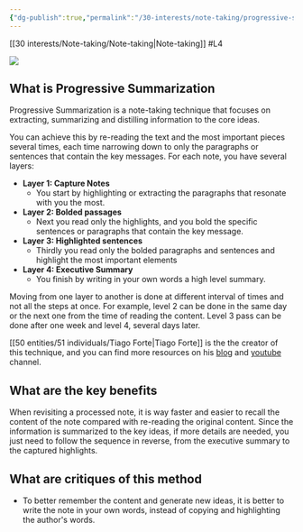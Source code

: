 ```yaml
---
{"dg-publish":true,"permalink":"/30-interests/note-taking/progressive-summarization/progressive-summarization/","dgHomeLink":true,"dgPassFrontmatter":false}
---
```



[[30 interests/Note-taking/Note-taking|Note-taking]] #L4

![](https://i.imgur.com/zJiHGLJ.png)

## What is Progressive Summarization 
Progressive Summarization is a note-taking technique that focuses on extracting, summarizing and distilling information to the core ideas.

You can achieve this by re-reading the text and the most important pieces several times, each time narrowing down to only the paragraphs or sentences that contain the key messages. For each note, you have several layers:

- **Layer 1: Capture Notes**
	- You start by highlighting or extracting the paragraphs that resonate with you the most.
- **Layer 2: Bolded passages**
	- Next you read only the highlights, and you bold the specific sentences or paragraphs that contain the key message.
- **Layer 3: Highlighted sentences**
	- Thirdly you read only the bolded paragraphs and sentences and highlight the most important elements
- **Layer 4: Executive Summary**
	- You finish by writing in your own words a high level summary.

Moving from one layer to another is done at different interval of times and not all the steps at once. For example, level 2 can be done in the same day or the next one from the time of reading the content. Level 3 pass can be done after one week and level 4, several days later.

[[50 entities/51 individuals/Tiago Forte|Tiago Forte]] is the the creator of this technique, and you can find more resources on his [blog](https://fortelabs.co/) and [youtube](https://www.youtube.com/c/TiagoForteLabs) channel.

## What are the key benefits

When revisiting a processed note, it is way faster and easier to recall the content of the note compared with re-reading the original content. Since the information is summarized to the key ideas, if more details are needed, you just need to follow the sequence in reverse, from the executive summary to the captured highlights.

## What are critiques of this method
- To better remember the content and generate new ideas, it is better to write the note in your own words, instead of copying and highlighting the author's words.
